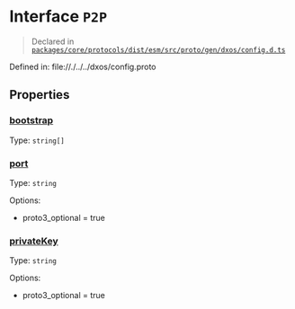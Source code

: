 # Interface `P2P`
> Declared in [`packages/core/protocols/dist/esm/src/proto/gen/dxos/config.d.ts`]()

Defined in:
   file://./../../dxos/config.proto

## Properties
### [bootstrap]()
Type: <code>string[]</code>

### [port]()
Type: <code>string</code>

Options:
  - proto3_optional = true

### [privateKey]()
Type: <code>string</code>

Options:
  - proto3_optional = true

